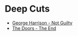 # Deep Cuts

- [George Harrison - Not Guilty](https://www.youtube.com/watch?v=CdLRwh3u68s)
- [The Doors - The End](https://www.youtube.com/watch?v=VScSEXRwUqQ)
